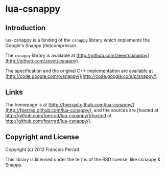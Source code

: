 
lua-csnappy
===========

Introduction
------------

lua-csnappy is a binding of the `csnappy` library which implements the Google's Snappy (de)compressor.

The `csnappy` library is available at [http://github.com/zeevt/csnappy](http://github.com/zeevt/csnappy).

The specification and the original C++ implementation are available at [http://code.google.com/p/snappy/](http://code.google.com/p/snappy/).

Links
-----

The homepage is at [http://fperrad.github.com/lua-csnappy/](http://fperrad.github.com/lua-csnappy/),
and the sources are [hosted at http://github.com/fperrad/lua-csnappy/](hosted at http://github.com/fperrad/lua-csnappy/).

Copyright and License
---------------------

Copyright (c) 2012 Francois Perrad

This library is licensed under the terms of the BSD license, like csnappy & Snappy.


